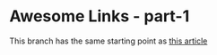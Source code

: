 # Awesome Links - part-1

This branch has the same starting point as [this article](https://prisma.io/blog/fullstack-nextjs-graphql-prisma-oklidw1rhw)
